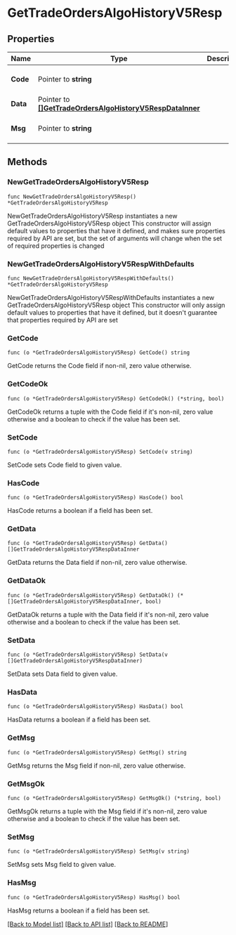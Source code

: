 # GetTradeOrdersAlgoHistoryV5Resp

## Properties

Name | Type | Description | Notes
------------ | ------------- | ------------- | -------------
**Code** | Pointer to **string** |  | [optional] [default to ""]
**Data** | Pointer to [**[]GetTradeOrdersAlgoHistoryV5RespDataInner**](GetTradeOrdersAlgoHistoryV5RespDataInner.md) |  | [optional] 
**Msg** | Pointer to **string** |  | [optional] [default to ""]

## Methods

### NewGetTradeOrdersAlgoHistoryV5Resp

`func NewGetTradeOrdersAlgoHistoryV5Resp() *GetTradeOrdersAlgoHistoryV5Resp`

NewGetTradeOrdersAlgoHistoryV5Resp instantiates a new GetTradeOrdersAlgoHistoryV5Resp object
This constructor will assign default values to properties that have it defined,
and makes sure properties required by API are set, but the set of arguments
will change when the set of required properties is changed

### NewGetTradeOrdersAlgoHistoryV5RespWithDefaults

`func NewGetTradeOrdersAlgoHistoryV5RespWithDefaults() *GetTradeOrdersAlgoHistoryV5Resp`

NewGetTradeOrdersAlgoHistoryV5RespWithDefaults instantiates a new GetTradeOrdersAlgoHistoryV5Resp object
This constructor will only assign default values to properties that have it defined,
but it doesn't guarantee that properties required by API are set

### GetCode

`func (o *GetTradeOrdersAlgoHistoryV5Resp) GetCode() string`

GetCode returns the Code field if non-nil, zero value otherwise.

### GetCodeOk

`func (o *GetTradeOrdersAlgoHistoryV5Resp) GetCodeOk() (*string, bool)`

GetCodeOk returns a tuple with the Code field if it's non-nil, zero value otherwise
and a boolean to check if the value has been set.

### SetCode

`func (o *GetTradeOrdersAlgoHistoryV5Resp) SetCode(v string)`

SetCode sets Code field to given value.

### HasCode

`func (o *GetTradeOrdersAlgoHistoryV5Resp) HasCode() bool`

HasCode returns a boolean if a field has been set.

### GetData

`func (o *GetTradeOrdersAlgoHistoryV5Resp) GetData() []GetTradeOrdersAlgoHistoryV5RespDataInner`

GetData returns the Data field if non-nil, zero value otherwise.

### GetDataOk

`func (o *GetTradeOrdersAlgoHistoryV5Resp) GetDataOk() (*[]GetTradeOrdersAlgoHistoryV5RespDataInner, bool)`

GetDataOk returns a tuple with the Data field if it's non-nil, zero value otherwise
and a boolean to check if the value has been set.

### SetData

`func (o *GetTradeOrdersAlgoHistoryV5Resp) SetData(v []GetTradeOrdersAlgoHistoryV5RespDataInner)`

SetData sets Data field to given value.

### HasData

`func (o *GetTradeOrdersAlgoHistoryV5Resp) HasData() bool`

HasData returns a boolean if a field has been set.

### GetMsg

`func (o *GetTradeOrdersAlgoHistoryV5Resp) GetMsg() string`

GetMsg returns the Msg field if non-nil, zero value otherwise.

### GetMsgOk

`func (o *GetTradeOrdersAlgoHistoryV5Resp) GetMsgOk() (*string, bool)`

GetMsgOk returns a tuple with the Msg field if it's non-nil, zero value otherwise
and a boolean to check if the value has been set.

### SetMsg

`func (o *GetTradeOrdersAlgoHistoryV5Resp) SetMsg(v string)`

SetMsg sets Msg field to given value.

### HasMsg

`func (o *GetTradeOrdersAlgoHistoryV5Resp) HasMsg() bool`

HasMsg returns a boolean if a field has been set.


[[Back to Model list]](../README.md#documentation-for-models) [[Back to API list]](../README.md#documentation-for-api-endpoints) [[Back to README]](../README.md)


